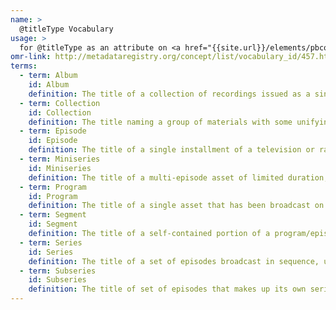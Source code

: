 ```yaml
---
name: >
  @titleType Vocabulary
usage: >
  for @titleType as an attribute on <a href="{{site.url}}/elements/pbcoretitle">pbcoreTitle</a>
omr-link: http://metadataregistry.org/concept/list/vocabulary_id/457.html
terms:
  - term: Album
    id: Album
    definition: The title of a collection of recordings issued as a single item on CD, record, or another medium.
  - term: Collection
    id: Collection
    definition: The title naming a group of materials with some unifying characteristic, such as the materials assembled by a person, organization, or repository from a variety of sources; an artificial collection.
  - term: Episode
    id: Episode
    definition: The title of a single installment of a television or radio series.
  - term: Miniseries
    id: Miniseries
    definition: The title of a multi-episode asset of limited duration, aired daily or weekly, usually with a total running time of less than 15 hours.
  - term: Program
    id: Program
    definition: The title of a single asset that has been broadcast on a on a specific occasion.
  - term: Segment
    id: Segment
    definition: The title of a self-contained portion of a program/episode, which serves its own function, but operates within the larger program/episode.
  - term: Series
    id: Series
    definition: The title of a set of episodes broadcast in sequence, usually conceived without a definite end and aired on a regular schedule. Typically all episodes within a single series follow a specific theme or continuous storyline, and are all broadcast under the same series title and branding.
  - term: Subseries
    id: Subseries
    definition: The title of set of episodes that makes up its own series, which is broadcast under an umbrella series with its own branding.
---
```

